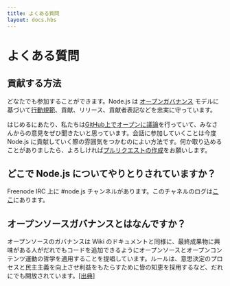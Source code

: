 ```yaml
---
title: よくある質問
layout: docs.hbs
---
```

<!-- # FAQ -->
# よくある質問

<!-- ## How can I contribute? -->
## 貢献する方法

<!-- Everyone can help. Node.js adheres to a [code of conduct](https://github.com/nodejs/node/blob/master/CONTRIBUTING.md#code-of-conduct), and contributions, releases, and contributorship are under an [open governance](https://github.com/nodejs/node/blob/master/GOVERNANCE.md#readme) model. -->
どなたでも参加することができます。Node.js は [オープンガバナンス](https://github.com/nodejs/node/blob/master/GOVERNANCE.md#readme) モデルに基づいて[行動規範](https://github.com/nodejs/node/blob/master/CONTRIBUTING.md#code-of-conduct)、貢献、リリース、貢献者表記などを忠実に守っています。

<!-- To get started, there are open [discussions on GitHub](https://github.com/nodejs/node/issues), and we'd love to hear your feedback. Becoming involved in discussions is a good way to get a feel of where you can help out further. If there is something there you feel you can tackle, please [make a pull request](https://github.com/nodejs/node/blob/master/CONTRIBUTING.md#code-contributions). -->
はじめるにあたり、私たちは[GitHub上でオープンに議論](https://github.com/nodejs/node/issues)を行っていて、みなさんからの意見をぜひ聞きたいと思っています。会話に参加していくことは今度 Node.js に貢献していく際の雰囲気をつかむのによい方法です。何か取り込めることがありましたら、よろしければ[プルリクエストの作成](https://github.com/nodejs/node/blob/master/CONTRIBUTING.md#code-contributions)をお願いします。

<!-- ## Where do discussions take place? -->
## どこで Node.js についてやりとりされていますか？

<!-- There is an #node.js channel on Freenode IRC. We keep logs of the channel [here](http://logs.libuv.org/node.js/latest). -->
Freenode IRC 上に #node.js チャンネルがあります。このチャネルのログは[ここ](http://logs.libuv.org/node.js/latest)にあります。

<!-- ## What is open source governance? -->
## オープンソースガバナンスとはなんですか？

<!-- Open source governance advocates the application of the philosophies of the open source and open content movements in order to enable any interested party to add to the creation of the end product, as with a wiki document. Legislation is democratically opened to the general citizenry, employing their collective wisdom to benefit the decision-making process and improve democracy. [[source]](https://en.wikipedia.org/wiki/Open-source_governance) -->
オープンソースのガバナンスは Wiki のドキュメントと同様に、最終成果物に興味がある人がだれでもコードを追加できるようにオープンソースとオープンコンテンツ運動の哲学を適用することを提唱しています。ルールは、意思決定のプロセスと民主主義を向上させ利益をもたらすために皆の知恵を採用するなど、だれにでも開放されています。[[出典]](https://en.wikipedia.org/wiki/Open-source_governance)
